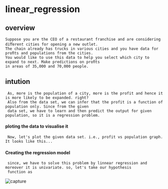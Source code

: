 # linear_regression
   ##  overview
    Suppose you are the CEO of a restaurant franchise and are considering diﬀerent cities for opening a new outlet. 
    The chain already has trucks in various cities and you have data for proﬁts and populations from the cities.
    You would like to use this data to help you select which city to expand to next. Make predictions on proﬁts 
    in areas of 35,000 and 70,000 people.
    
   ## intution
     As, more is the population of a city, more is the profit and hence it is more likely to be expanded. right?
     Also from the data set, we can infer that the profit is a function of population only. Since from the given 
     data set, we have to learn and then predict the output for given population, so it is a regression problem.
   #### ploting the data to visualise it
     Now, let's plot the given data set. i.e., profit vs population graph. It looks like this...
     
     
     
   #### Creating the regression model
     since, we have to solve this problem by linnear regression and moreover it is univariate. so, let's take our hypothesis 
     function as 
 
![capture](https://user-images.githubusercontent.com/31219586/34670901-41879df4-f49e-11e7-8d72-3b755288ada0.PNG)


     
     
